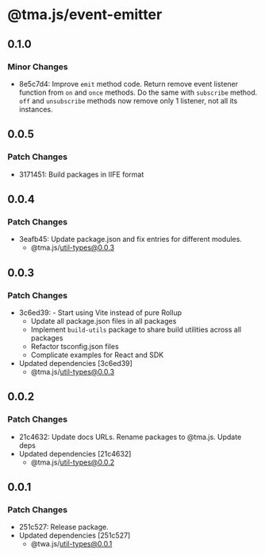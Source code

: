 # @tma.js/event-emitter

## 0.1.0

### Minor Changes

- 8e5c7d4: Improve `emit` method code. Return remove event listener function from `on` and `once` methods. Do the same with `subscribe` method. `off` and `unsubscribe` methods now remove only 1 listener, not all its instances.

## 0.0.5

### Patch Changes

- 3171451: Build packages in IIFE format

## 0.0.4

### Patch Changes

- 3eafb45: Update package.json and fix entries for different modules.
  - @tma.js/util-types@0.0.3

## 0.0.3

### Patch Changes

- 3c6ed39: - Start using Vite instead of pure Rollup
  - Update all package.json files in all packages
  - Implement `build-utils` package to share build utilities across all packages
  - Refactor tsconfig.json files
  - Complicate examples for React and SDK
- Updated dependencies [3c6ed39]
  - @tma.js/util-types@0.0.3

## 0.0.2

### Patch Changes

- 21c4632: Update docs URLs. Rename packages to @tma.js. Update deps
- Updated dependencies [21c4632]
  - @tma.js/util-types@0.0.2

## 0.0.1

### Patch Changes

- 251c527: Release package.
- Updated dependencies [251c527]
  - @twa.js/util-types@0.0.1
